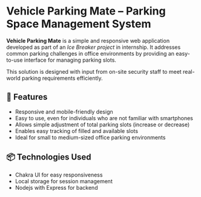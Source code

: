 # Vehicle Parking Mate – Parking Space Management System

**Vehicle Parking Mate** is a simple and responsive web application developed as part of an *Ice Breaker project* in internship. It addresses common parking challenges in office environments by providing an easy-to-use interface for managing parking slots.

This solution is designed with input from on-site security staff to meet real-world parking requirements efficiently.

## 🚗 Features

- Responsive and mobile-friendly design
- Easy to use, even for individuals who are not familiar with smartphones
- Allows simple adjustment of total parking slots (increase or decrease)
- Enables easy tracking of filled and available slots
- Ideal for small to medium-sized office parking environments

## 📦 Technologies Used

- Chakra UI for easy responsiveness
- Local storage for session management
- Nodejs with Express for backend


